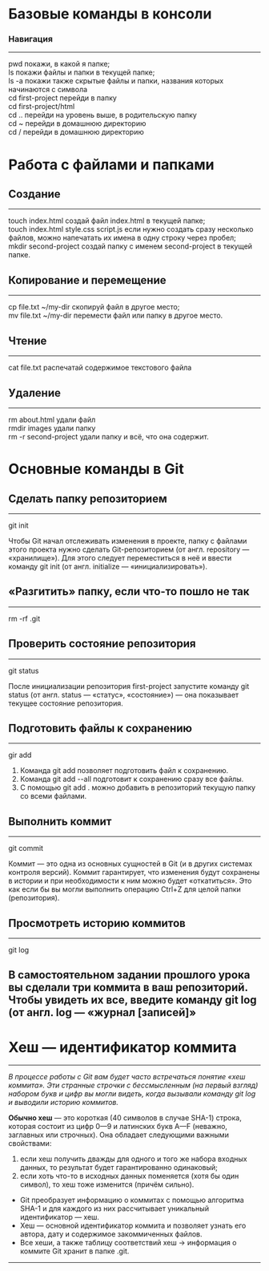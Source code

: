 # **Базовые команды в консоли**
### Навигация
---
pwd  покажи, в какой я папке;  
ls покажи файлы и папки в текущей папке;  
ls -a покажи также скрытые файлы и папки, названия которых начинаются с символа  
cd first-project перейди в папку  
cd first-project/html   
cd .. перейди на уровень выше, в родительскую папку  
cd ~ перейди в домашнюю директорию  
cd / перейди в домашнюю директорию  

# Работа с файлами и папками  
## Создание  
---
touch index.html создай файл index.html в текущей папке;  
touch index.html style.css script.js если нужно создать сразу несколько файлов, можно напечатать их имена в одну строку через пробел;  
mkdir second-project создай папку с именем second-project в текущей папке.  

## Копирование и перемещение  
---
cp file.txt ~/my-dir скопируй файл в другое место;  
mv file.txt ~/my-dir перемести файл или папку в другое место.  

## Чтение  
----
cat file.txt распечатай содержимое текстового файла  

## Удаление  
---
rm about.html удали файл  
rmdir images удали папку  
rm -r second-project  удали папку и всё, что она содержит.  


# **Основные команды в Git**  
## Сделать папку репозиторием  
---
 git init  

 Чтобы Git начал отслеживать изменения в проекте, папку с файлами этого проекта нужно сделать Git-репозиторием (от англ. repository — «хранилище»). Для этого следует переместиться в неё и ввести команду git init (от англ. initialize — «инициализировать»).  

## «Разгитить» папку, если что-то пошло не так  
---
rm -rf .git  
## Проверить состояние репозитория  
---
git status  

После инициализации репозитория first-project запустите команду git status (от англ. status — «статус», «состояние») — она показывает текущее состояние репозитория.   
## Подготовить файлы к сохранению  
---
gir add  

1. Команда git add позволяет подготовить файл к сохранению.  
2. Команда git add --all подготовит к сохранению сразу все файлы.  
3. С помощью git add . можно добавить в репозиторий текущую папку со всеми файлами.  
## Выполнить коммит  
---
git commit  

Коммит — это одна из основных сущностей в Git (и в других системах контроля версий). Коммит гарантирует, что изменения будут сохранены в истории и при необходимости к ним можно будет «откатиться». Это как если бы вы могли выполнить операцию Ctrl+Z для целой папки (репозитория).  
## Просмотреть историю коммитов  
---
git log  

В самостоятельном задании прошлого урока вы сделали три коммита в ваш репозиторий. Чтобы увидеть их все, введите команду git log (от англ. log — «журнал [записей]»  
---
# Хеш — идентификатор коммита
---
*В процессе работы с Git вам будет часто встречаться понятие «хеш коммита». Эти странные строчки с бессмысленным (на первый взгляд) набором букв и цифр вы могли видеть, когда вызывали команду git log и выводили историю коммитов.*  

**Обычно хеш** — это короткая (40 символов в случае SHA-1) строка, которая состоит из цифр 0—9 и латинских букв A—F (неважно, заглавных или строчных). Она обладает следующими важными свойствами:  

1. если хеш получить дважды для одного и того же набора входных данных, то результат будет гарантированно одинаковый;
2. если хоть что-то в исходных данных поменяется (хотя бы один символ), то хеш тоже изменится (причём сильно).

- Git преобразует информацию о коммитах с помощью алгоритма SHA-1 и для каждого из них рассчитывает уникальный идентификатор — хеш.  
- Хеш — основной идентификатор коммита и позволяет узнать его автора, дату и содержимое закоммиченных файлов.  
- Все хеши, а также таблицу соответствий хеш → информация о коммите Git хранит в папке .git.  
---
